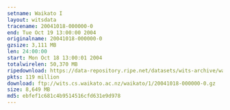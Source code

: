 ```yaml
---
setname: Waikato I
layout: witsdata
tracename: 20041018-000000-0
end: Tue Oct 19 13:00:00 2004
originalname: 20041018-000000-0
gzsize: 3,111 MB
len: 24:00:00
start: Mon Oct 18 13:00:01 2004
totalwirelen: 50,370 MB
ripedownload: https://data-repository.ripe.net/datasets/wits-archive/waikato/1/20041018-000000-0.gz
pkts: 119 million
download: ftp://wits.cs.waikato.ac.nz/waikato/1/20041018-000000-0.gz
size: 8,649 MB
md5: ebfef1c681c4b9514516cfd631e9d978
---
```

